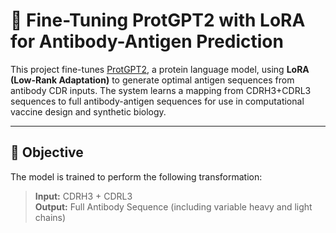 # 🧬 Fine-Tuning ProtGPT2 with LoRA for Antibody-Antigen Prediction

This project fine-tunes [ProtGPT2](https://huggingface.co/nferruz/ProtGPT2), a protein language model, using **LoRA (Low-Rank Adaptation)** to generate optimal antigen sequences from antibody CDR inputs. The system learns a mapping from CDRH3+CDRL3 sequences to full antibody-antigen sequences for use in computational vaccine design and synthetic biology.

---

## 🚀 Objective

The model is trained to perform the following transformation:

> **Input:** CDRH3 + CDRL3  
> **Output:** Full Antibody Sequence (including variable heavy and light chains)